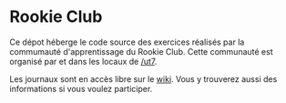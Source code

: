 # Rookie Club

Ce dépot héberge le code source des exercices réalisés par la commumauté d'apprentissage du Rookie Club. Cette communauté est organisé par et dans les locaux de [/ut7](http://ut7.fr).

Les journaux sont en accès libre sur le [wiki](https://github.com/rookie-club/wiki). Vous y trouverez aussi des informations si vous voulez participer.


